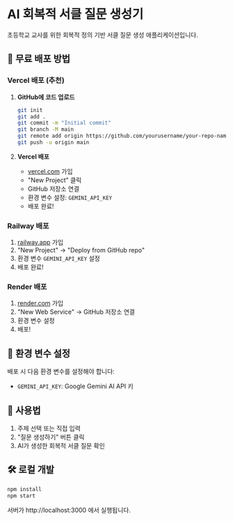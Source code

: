 # AI 회복적 서클 질문 생성기

초등학교 교사를 위한 회복적 정의 기반 서클 질문 생성 애플리케이션입니다.

## 🚀 무료 배포 방법

### Vercel 배포 (추천)

1. **GitHub에 코드 업로드**
   ```bash
   git init
   git add .
   git commit -m "Initial commit"
   git branch -M main
   git remote add origin https://github.com/yourusername/your-repo-name.git
   git push -u origin main
   ```

2. **Vercel 배포**
   - [vercel.com](https://vercel.com) 가입
   - "New Project" 클릭
   - GitHub 저장소 연결
   - 환경 변수 설정: `GEMINI_API_KEY`
   - 배포 완료!

### Railway 배포

1. [railway.app](https://railway.app) 가입
2. "New Project" → "Deploy from GitHub repo"
3. 환경 변수 `GEMINI_API_KEY` 설정
4. 배포 완료!

### Render 배포

1. [render.com](https://render.com) 가입
2. "New Web Service" → GitHub 저장소 연결
3. 환경 변수 설정
4. 배포!

## 🔧 환경 변수 설정

배포 시 다음 환경 변수를 설정해야 합니다:

- `GEMINI_API_KEY`: Google Gemini AI API 키

## 📝 사용법

1. 주제 선택 또는 직접 입력
2. "질문 생성하기" 버튼 클릭
3. AI가 생성한 회복적 서클 질문 확인

## 🛠️ 로컬 개발

```bash
npm install
npm start
```

서버가 http://localhost:3000 에서 실행됩니다. 